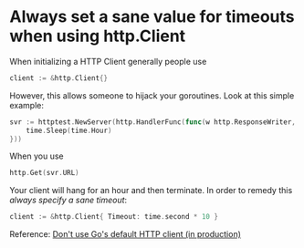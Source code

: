 # Always set a sane value for timeouts when using http.Client

When initializing a HTTP Client generally people use

```go
client := &http.Client{}
```

However, this allows someone to hijack your goroutines.
Look at this simple example:

```go
svr := httptest.NewServer(http.HandlerFunc(func(w http.ResponseWriter, r *http.Request) {
	time.Sleep(time.Hour)
}))
```

When you use

```go
http.Get(svr.URL)
```

Your client will hang for an hour and then terminate.
In order to remedy this _always specify a sane timeout_:

```go
client := &http.Client{ Timeout: time.second * 10 }
```

Reference: [Don't use Go's default HTTP client (in production)](https://medium.com/@nate510/don-t-use-go-s-default-http-client-4804cb19f779)
